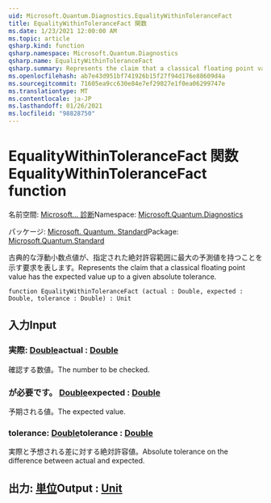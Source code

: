 ```yaml
---
uid: Microsoft.Quantum.Diagnostics.EqualityWithinToleranceFact
title: EqualityWithinToleranceFact 関数
ms.date: 1/23/2021 12:00:00 AM
ms.topic: article
qsharp.kind: function
qsharp.namespace: Microsoft.Quantum.Diagnostics
qsharp.name: EqualityWithinToleranceFact
qsharp.summary: Represents the claim that a classical floating point value has the expected value up to a given absolute tolerance.
ms.openlocfilehash: ab7e43d951bf741926b15f27f94d176e88609d4a
ms.sourcegitcommit: 71605ea9cc630e84e7ef29027e1f0ea06299747e
ms.translationtype: MT
ms.contentlocale: ja-JP
ms.lasthandoff: 01/26/2021
ms.locfileid: "98828750"
---
```

# <a name="equalitywithintolerancefact-function"></a><span data-ttu-id="6845f-102">EqualityWithinToleranceFact 関数</span><span class="sxs-lookup"><span data-stu-id="6845f-102">EqualityWithinToleranceFact function</span></span>

<span data-ttu-id="6845f-103">名前空間: [Microsoft... 診断](xref:Microsoft.Quantum.Diagnostics)</span><span class="sxs-lookup"><span data-stu-id="6845f-103">Namespace: [Microsoft.Quantum.Diagnostics](xref:Microsoft.Quantum.Diagnostics)</span></span>

<span data-ttu-id="6845f-104">パッケージ: [Microsoft. Quantum. Standard](https://nuget.org/packages/Microsoft.Quantum.Standard)</span><span class="sxs-lookup"><span data-stu-id="6845f-104">Package: [Microsoft.Quantum.Standard](https://nuget.org/packages/Microsoft.Quantum.Standard)</span></span>


<span data-ttu-id="6845f-105">古典的な浮動小数点値が、指定された絶対許容範囲に最大の予測値を持つことを示す要求を表します。</span><span class="sxs-lookup"><span data-stu-id="6845f-105">Represents the claim that a classical floating point value has the expected value up to a given absolute tolerance.</span></span>

```qsharp
function EqualityWithinToleranceFact (actual : Double, expected : Double, tolerance : Double) : Unit
```


## <a name="input"></a><span data-ttu-id="6845f-106">入力</span><span class="sxs-lookup"><span data-stu-id="6845f-106">Input</span></span>

### <a name="actual--double"></a><span data-ttu-id="6845f-107">実際: [Double](xref:microsoft.quantum.lang-ref.double)</span><span class="sxs-lookup"><span data-stu-id="6845f-107">actual : [Double](xref:microsoft.quantum.lang-ref.double)</span></span>

<span data-ttu-id="6845f-108">確認する数値。</span><span class="sxs-lookup"><span data-stu-id="6845f-108">The number to be checked.</span></span>


### <a name="expected--double"></a><span data-ttu-id="6845f-109">が必要です。 [Double](xref:microsoft.quantum.lang-ref.double)</span><span class="sxs-lookup"><span data-stu-id="6845f-109">expected : [Double](xref:microsoft.quantum.lang-ref.double)</span></span>

<span data-ttu-id="6845f-110">予期される値。</span><span class="sxs-lookup"><span data-stu-id="6845f-110">The expected value.</span></span>


### <a name="tolerance--double"></a><span data-ttu-id="6845f-111">tolerance: [Double](xref:microsoft.quantum.lang-ref.double)</span><span class="sxs-lookup"><span data-stu-id="6845f-111">tolerance : [Double](xref:microsoft.quantum.lang-ref.double)</span></span>

<span data-ttu-id="6845f-112">実際と予想される差に対する絶対許容値。</span><span class="sxs-lookup"><span data-stu-id="6845f-112">Absolute tolerance on the difference between actual and expected.</span></span>



## <a name="output--unit"></a><span data-ttu-id="6845f-113">出力: [単位](xref:microsoft.quantum.lang-ref.unit)</span><span class="sxs-lookup"><span data-stu-id="6845f-113">Output : [Unit](xref:microsoft.quantum.lang-ref.unit)</span></span>

